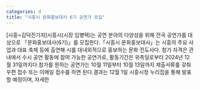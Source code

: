 ```yaml
---
categories: d
title: "시흥시 문화홍보대사 6기 공연가 모집"
---
```

[시흥=김덕진기자]시흥시(시장 임병택)는 공연 분야의 다양성을 위해 전국 공연가를 대상으로 「문화홍보대사(6기)」를 모집한다.「시흥시 문화홍보대사」는 시흥의 주요 사업과 대표 축제 등에 출연해 시를 대내외적으로 홍보하는 문화 전도사다. 참가 자격은 관내에서 수시 공연 활동에 참여 가능한 공연가로, 활동기간은 위촉일로부터 2024년 12월 31일까지다.참가를 원하는 공연가는 10월 11일부터 10월 13일까지 제출서류를 갖춰 우편 접수 또는 이메일 접수를 하면 된다.결과는 12월 1일 시흥시청 누리집을 통해 발표할 예정이며, 자세한